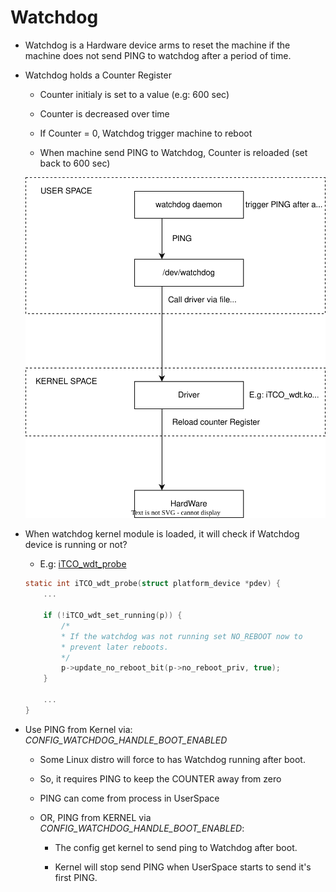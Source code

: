 # Watchdog


* Watchdog is a Hardware device arms to reset the machine if the machine does not send PING to watchdog after a period of time.

* Watchdog holds a Counter Register

    * Counter initialy is set to a value (e.g: 600 sec)

    * Counter is decreased over time

    * If Counter = 0, Watchdog trigger machine to reboot

    * When machine send PING to Watchdog, Counter is reloaded (set back to 600 sec)


    ![watchdog](images/watchdog.dio.svg)



* When watchdog kernel module is loaded, it will check if Watchdog device is running or not?

    * E.g:
    [iTCO_wdt_probe](https://github.com/torvalds/linux/blob/38fec10eb60d687e30c8c6b5420d86e8149f7557/drivers/watchdog/iTCO_wdt.c#L593 "/v6.14/drivers/watchdog/iTCO_wdt.c")

    ```C
    static int iTCO_wdt_probe(struct platform_device *pdev) {
        ...

        if (!iTCO_wdt_set_running(p)) {
            /*
            * If the watchdog was not running set NO_REBOOT now to
            * prevent later reboots.
            */
            p->update_no_reboot_bit(p->no_reboot_priv, true);
        }
        
        ...
    }
    ```


* Use PING from Kernel via: *CONFIG_WATCHDOG_HANDLE_BOOT_ENABLED*

    * Some Linux distro will force to has Watchdog running after boot.

    * So, it requires PING to keep the COUNTER away from zero

    * PING can come from process in UserSpace

    * OR, PING from KERNEL via *CONFIG_WATCHDOG_HANDLE_BOOT_ENABLED*:

        * The config get kernel to send ping to Watchdog after boot.

        * Kernel will stop send PING when UserSpace starts to send it's first PING.